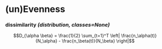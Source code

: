 # (un)Evenness

### dissimilarity *(distribution, classes=None)*

$$D_{\alpha \beta} = \frac{1}{2} \sum_{t=1}^T \left| \frac{n_\alpha(t)}{N_\alpha} - \frac{n_\beta(t)}{N_\beta} \right|$$
